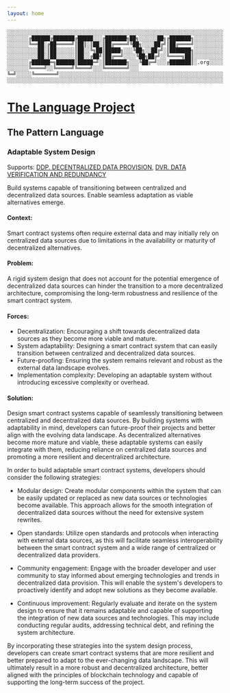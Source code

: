```yaml
---
layout: home
---
```


```text
░░░░░░░░░░░░░░░░░░░░░░░░░░░░░░░░░░░░░░░░░░░░░░░░░░░░░░░░░░░░░░░░░░░░░░░░░░░░░░░░░░░░░░░░░░░░░░░░░░░░░░░░░░░░░░░░░░░░░░░░░░░░░░░░░░░░░░░░░░░░░░░░░░░░░░░░░░░░░░░░░░░░░░
░░░░░░░╔██████╔███████╔█████░░░╔███████╗██╗░░░░░░██╗╔███████╗░░░░░░░░░░░░░░░░░░░░░░░░░░░░░░░░░░░░░░░░░░░░░░░░░░░░░░░░░░░░░░░░░░░░░░░░░░░░░░░░░░░░░░░░░░░░░░░░░░░░░░░░░
░░░░░░░╚══██░╔██═════╝║██║░║██░║██╔════╝╚██╗░░░░██╔╝║██╔════╝░░░░░░░░░░░░░░░░░░░░░░░░░░░░░░░░░░░░░░░░░░░░░░░░░░░░░░░░░░░░░░░░░░░░░░░░░░░░░░░░░░░░░░░░░░░░░░░░░░░░░░░░░
░░░░░░░░░░██░║██░░░░░░║██░░╚╗██║█████╗░░░╚██╗░░██╔╝░║███████╗░░░░░░░░░░░░░░░░░░░░░░░░░░░░░░░░░░░░░░░░░░░░░░░░░░░░░░░░░░░░░░░░░░░░░░░░░░░░░░░░░░░░░░░░░░░░░░░░░░░░░░░░░
░░░░░░░░░░██░║██░░░░░░║██░░╔██╝║██╔══╝░░░░╚██╗██╔╝░░╚════╗██║░░░░░░░░░░░░░░░░░░░░░░░░░░░░░░░░░░░░░░░░░░░░░░░░░░░░░░░░░░░░░░░░░░░░░░░░░░░░░░░░░░░░░░░░░░░░░░░░░░░░░░░░░
░░░░░░░╔██████═╗██████║█████═╝░║███████╗░░░╚██╔═╝░░░╔███████║░.org░░░░░░░░░░░░░░░░░░░░░░░░░░░░░░░░░░░░░░░░░░░░░░░░░░░░░░░░░░░░░░░░░░░░░░░░░░░░░░░░░░░░░░░░░░░░░░░░░░░░
░░░░░░░╚════╝░░╚═════╝╚════╝░░░╚═══════╝░░░ ╚═╝░░░░░╚═══════╝░░░░░░░░░░░░░░░░░░░░░░░░░░░░░░░░░░░░░░░░░░░░░░░░░░░░░░░░░░░░░░░░░░░░░░░░░░░░░░░░░░░░░░░░░░░░░░░░░░░░░░░░░
░░░░░░░░░░░░░░░░░░░░░░░░░░░░░░░░░░░░░░░░░░░░░░░░░░░░░░░░░░░░░░░░░░░░░░░░░░░░░░░░░░░░░░░░░░░░░░░░░░░░░░░░░░░░░░░░░░░░░░░░░░░░░░░░░░░░░░░░░░░░░░░░░░░░░░░░░░░░░░░░░░░░░░
```

# [The Language Project](index.html)

## The Pattern Language

### Adaptable System Design

Supports: [DDP. DECENTRALIZED DATA PROVISION](decentralized_data_provision.html), [DVR. DATA VERIFICATION AND REDUNDANCY](data_verification_redundancy.html)

Build systems capable of transitioning between centralized and decentralized data sources. Enable seamless adaptation as viable alternatives emerge.

#### Context:

Smart contract systems often require external data and may initially rely on centralized data sources due to limitations in the availability or maturity of decentralized alternatives.

#### Problem:

A rigid system design that does not account for the potential emergence of decentralized data sources can hinder the transition to a more decentralized architecture, compromising the long-term robustness and resilience of the smart contract system.

#### Forces:

* Decentralization: Encouraging a shift towards decentralized data sources as they become more viable and mature.
* System adaptability: Designing a smart contract system that can easily transition between centralized and decentralized data sources.
* Future-proofing: Ensuring the system remains relevant and robust as the external data landscape evolves.
* Implementation complexity: Developing an adaptable system without introducing excessive complexity or overhead.

#### Solution:

Design smart contract systems capable of seamlessly transitioning between centralized and decentralized data sources. By building systems with adaptability in mind, developers can future-proof their projects and better align with the evolving data landscape. As decentralized alternatives become more mature and viable, these adaptable systems can easily integrate with them, reducing reliance on centralized data sources and promoting a more resilient and decentralized architecture.

In order to build adaptable smart contract systems, developers should consider the following strategies:

* Modular design: Create modular components within the system that can be easily updated or replaced as new data sources or technologies become available. This approach allows for the smooth integration of decentralized data sources without the need for extensive system rewrites.

* Open standards: Utilize open standards and protocols when interacting with external data sources, as this will facilitate seamless interoperability between the smart contract system and a wide range of centralized or decentralized data providers.

* Community engagement: Engage with the broader developer and user community to stay informed about emerging technologies and trends in decentralized data provision. This will enable the system's developers to proactively identify and adopt new solutions as they become available.

* Continuous improvement: Regularly evaluate and iterate on the system design to ensure that it remains adaptable and capable of supporting the integration of new data sources and technologies. This may include conducting regular audits, addressing technical debt, and refining the system architecture.

By incorporating these strategies into the system design process, developers can create smart contract systems that are more resilient and better prepared to adapt to the ever-changing data landscape. This will ultimately result in a more robust and decentralized architecture, better aligned with the principles of blockchain technology and capable of supporting the long-term success of the project.